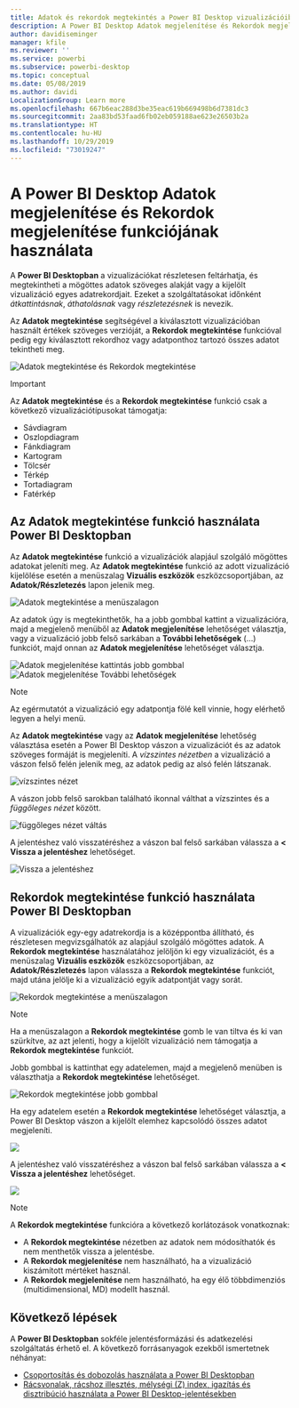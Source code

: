```yaml
---
title: Adatok és rekordok megtekintés a Power BI Desktop vizualizációiban
description: A Power BI Desktop Adatok megjelenítése és Rekordok megjelenítése funkciójának használata a részletek feltárásához
author: davidiseminger
manager: kfile
ms.reviewer: ''
ms.service: powerbi
ms.subservice: powerbi-desktop
ms.topic: conceptual
ms.date: 05/08/2019
ms.author: davidi
LocalizationGroup: Learn more
ms.openlocfilehash: 667b6eac288d3be35eac619b669498b6d7381dc3
ms.sourcegitcommit: 2aa83bd53faad6fb02eb059188ae623e26503b2a
ms.translationtype: HT
ms.contentlocale: hu-HU
ms.lasthandoff: 10/29/2019
ms.locfileid: "73019247"
---
```

# <a name="use-see-data-and-see-records-in-power-bi-desktop"></a>A Power BI Desktop Adatok megjelenítése és Rekordok megjelenítése funkciójának használata
A **Power BI Desktopban** a vizualizációkat részletesen feltárhatja, és megtekintheti a mögöttes adatok szöveges alakját vagy a kijelölt vizualizáció egyes adatrekordjait. Ezeket a szolgáltatásokat időnként *átkattintásnak*, *áthatolásnak* vagy *részletezésnek* is nevezik.

Az **Adatok megtekintése** segítségével a kiválasztott vizualizációban használt értékek szöveges verzióját, a **Rekordok megtekintése** funkcióval pedig egy kiválasztott rekordhoz vagy adatponthoz tartozó összes adatot tekintheti meg. 

![Adatok megtekintése és Rekordok megtekintése](media/desktop-see-data-see-records/see-data-record.png)

>[!IMPORTANT]
>Az **Adatok megtekintése** és a **Rekordok megtekintése** funkció csak a következő vizualizációtípusokat támogatja:
>  - Sávdiagram
>  - Oszlopdiagram
>  - Fánkdiagram
>  - Kartogram
>  - Tölcsér
>  - Térkép
>  - Tortadiagram
>  - Fatérkép

## <a name="use-see-data-in-power-bi-desktop"></a>Az Adatok megtekintése funkció használata Power BI Desktopban

Az **Adatok megtekintése** funkció a vizualizációk alapjául szolgáló mögöttes adatokat jeleníti meg. Az **Adatok megtekintése** funkció az adott vizualizáció kijelölése esetén a menüszalag **Vizuális eszközök** eszközcsoportjában, az **Adatok/Részletezés** lapon jelenik meg.

![Adatok megtekintése a menüszalagon](media/desktop-see-data-see-records/see-data1.png)

Az adatok úgy is megtekinthetők, ha a jobb gombbal kattint a vizualizációra, majd a megjelenő menüből az **Adatok megjelenítése** lehetőséget választja, vagy a vizualizáció jobb felső sarkában a **További lehetőségek** (...) funkciót, majd onnan az **Adatok megjelenítése** lehetőséget választja.

![Adatok megjelenítése kattintás jobb gombbal](media/desktop-see-data-see-records/see-data2.png)&nbsp;&nbsp;![Adatok megjelenítése További lehetőségek](media/desktop-see-data-see-records/see-data3.png)

> [!NOTE]
> Az egérmutatót a vizualizáció egy adatpontja fölé kell vinnie, hogy elérhető legyen a helyi menü.

Az **Adatok megtekintése** vagy az **Adatok megjelenítése** lehetőség választása esetén a Power BI Desktop vászon a vizualizációt és az adatok szöveges formáját is megjeleníti. A *vízszintes nézetben* a vizualizáció a vászon felső felén jelenik meg, az adatok pedig az alsó felén látszanak. 

![vízszintes nézet](media/desktop-see-data-see-records/see-data4a.png)

A vászon jobb felső sarokban található ikonnal válthat a vízszintes és a *függőleges nézet* között.

![függőleges nézet váltás](media/desktop-see-data-see-records/see-data4.png)

A jelentéshez való visszatéréshez a vászon bal felső sarkában válassza a **< Vissza a jelentéshez** lehetőséget.

![Vissza a jelentéshez](media/desktop-see-data-see-records/see-data5.png)

## <a name="use-see-records-in-power-bi-desktop"></a>Rekordok megtekintése funkció használata Power BI Desktopban

A vizualizációk egy-egy adatrekordja is a középpontba állítható, és részletesen megvizsgálhatók az alapjául szolgáló mögöttes adatok. A **Rekordok megtekintése** használatához jelöljön ki egy vizualizációt, és a menüszalag **Vizuális eszközök** eszközcsoportjában, az **Adatok/Részletezés** lapon válassza a **Rekordok megtekintése** funkciót, majd utána jelölje ki a vizualizáció egyik adatpontját vagy sorát. 

![Rekordok megtekintése a menüszalagon](media/desktop-see-data-see-records/see-record1.png)

> [!NOTE]
> Ha a menüszalagon a **Rekordok megtekintése** gomb le van tiltva és ki van szürkítve, az azt jelenti, hogy a kijelölt vizualizáció nem támogatja a **Rekordok megtekintése** funkciót.

Jobb gombbal is kattinthat egy adatelemen, majd a megjelenő menüben is választhatja a **Rekordok megtekintése** lehetőséget.

![Rekordok megtekintése jobb gombbal](media/desktop-see-data-see-records/see-record2.png)

Ha egy adatelem esetén a **Rekordok megtekintése** lehetőséget választja, a Power BI Desktop vászon a kijelölt elemhez kapcsolódó összes adatot megjeleníti. 

![](media/desktop-see-data-see-records/see-record3.png)

A jelentéshez való visszatéréshez a vászon bal felső sarkában válassza a **< Vissza a jelentéshez** lehetőséget.

![](media/desktop-see-data-see-records/see-record4.png)

> [!NOTE]
>A **Rekordok megtekintése** funkcióra a következő korlátozások vonatkoznak:
> - A **Rekordok megtekintése** nézetben az adatok nem módosíthatók és nem menthetők vissza a jelentésbe.
> - A **Rekordok megjelenítése** nem használható, ha a vizualizáció kiszámított mértéket használ.
> - A **Rekordok megjelenítése** nem használható, ha egy élő többdimenziós (multidimensional, MD) modellt használ.

## <a name="next-steps"></a>Következő lépések
A **Power BI Desktopban** sokféle jelentésformázási és adatkezelési szolgáltatás érhető el. A következő forrásanyagok ezekből ismertetnek néhányat:

* [Csoportosítás és dobozolás használata a Power BI Desktopban](desktop-grouping-and-binning.md)
* [Rácsvonalak, rácshoz illesztés, mélységi (Z) index, igazítás és disztribúció használata a Power BI Desktop-jelentésekben](desktop-gridlines-snap-to-grid.md)


